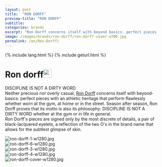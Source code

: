 ```yaml
---
layout: post
title:  "RON DORFF"
preview-title: "RON DORFF"
subtitle:
categories: brands
excerpt: "Ron Dorff concerns itself with beyond­ basics: perfect pieces with an athletic heritage that perform flawlessly whether worn at the gym, at home or in the street" 
image: /images/brands/ron-dorff/ron-dorff-cover-w700.jpg
permalink: /en/Ron-Dorff/
---
```

{% include lang.html %}
{% include geturl.html %}
<div class="dark-grey-bg">
    <div class="container">
        <div class="row">
            <div class="col section ft-white ft-300">
                <h1 class="white-color">Ron dorff<img class="space" src="{{ '/assets/images/aquarius.png' | prepend: SourceUrl }}" width="27"></h1>
                <p>DISCIPLINE IS NOT A DIRTY WORD<br>
                Neither precious nor overly casual, <a class="red ft-400" href="https://instagram.com/rondorff?utm_source=ig_profile_share&igshid=anr0cd49f5fq/" target="_blank">Ron Dorff</a> concerns itself with beyond­ basics: perfect pieces with an athletic heritage that perform flawlessly whether worn at the gym, at home or in the street. Season after season, Ron Dorff proves that its motto is also its philosophy: DISCIPLINE IS NOT A DIRTY WORD whether at the gym or in life in general.<br>
                Ron Dorff's pieces are signed only by the most discrete of details, a pair of black-lacquered eyelets, a reflection of the two O's in the brand name that allows for the subtlest glimpse of skin.<br></p>  
            </div>
        </div>
    </div>
    <div class="post-gallery">
        <div class="container">
            <div class="row">
                <div class="col-md-6">
                    <img src="{{ '/images/brands/ron-dorff/ron-dorff-1-w1280.jpg' | prepend: SourceUrl }}" alt="ron-dorff-1-w1280.jpg">
                </div>
                <div class="col-md-6">
                    <img src="{{ '/images/brands/ron-dorff/ron-dorff-6-w1280.jpg' | prepend: SourceUrl }}" alt="ron-dorff-6-w1280.jpg">
                </div>
            </div>
            <div class="row">
                <div class="col">
                    <img src="{{ '/images/brands/ron-dorff/ron-dorff-3-w1280.jpg' | prepend: SourceUrl }}" alt="ron-dorff-3-w1280.jpg">
                </div>
            </div>
            <div class="row">
                <div class="col-md-6">
                    <img src="{{ '/images/brands/ron-dorff/ron-dorff-4-w1280.jpg' | prepend: SourceUrl }}" alt="ron-dorff-4-w1280.jpg">
                </div>
                <div class="col-md-6">
                    <img src="{{ '/images/brands/ron-dorff/ron-dorff-cover-w1280.jpg' | prepend: SourceUrl }}" alt="ron-dorff-cover-w1280.jpg">
                </div>
            </div>
        </div>
    </div>
</div>